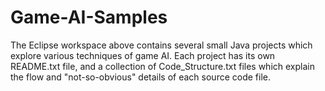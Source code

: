 # Game-AI-Samples
The Eclipse workspace above contains several small Java projects which explore various techniques of game AI. Each project has its own README.txt file, and a collection of Code_Structure.txt files which explain the flow and "not-so-obvious" details of each source code file.
